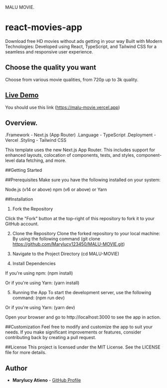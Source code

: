 MALU MOVIE.
# react-movies-app 

Download free HD movies without ads getting in your way
Built with Modern Technologies: Developed using React, TypeScript, and Tailwind CSS for a seamless and responsive user experience.



## Choose the quality you want

Choose from various movie qualities, from 720p up to 3k quality.


## [Live Demo]()
You should use this link (https://malu-movie.vercel.app)

## Overview.
.Framework - Next.js (App Router)
.Language - TypeScript
.Deployment - Vercel
.Styling - Tailwind CSS

This template uses the new Next.js App Router. This includes support for enhanced layouts, colocation of components, tests, and styles, component-level data fetching, and more.

##Getting Started

##Prerequisites
Make sure you have the following installed on your system:

Node.js (v14 or above)
npm (v6 or above) or Yarn

##Installation
1. Fork the Repository

Click the "Fork" button at the top-right of this repository to fork it to your GitHub account.

2. Clone the Repository
Clone the forked repository to your local machine:
By using the following command (git clone https://github.com/Marylucy123450/MALU-MOVIE.git)

3. Navigate to the Project Directory
(cd MALU-MOVIE)

4. Install Dependencies

If you're using npm:
(npm install)

Or if you're using Yarn:
(yarn install)

5. Running the App
To start the development server, use the following command:
(npm run dev)

Or if you're using Yarn:
(yarn dev)

Open your browser and go to http://localhost:3000 to see the app in action.



##Customization
Feel free to modify and customize the app to suit your needs. If you make significant improvements or features, consider contributing back by creating a pull request.

##License
This project is licensed under the MIT License. See the LICENSE file for more details.


## Author

- **Marylucy Atieno** - [GitHub Profile](https://github.com/Marylucy123450)





































